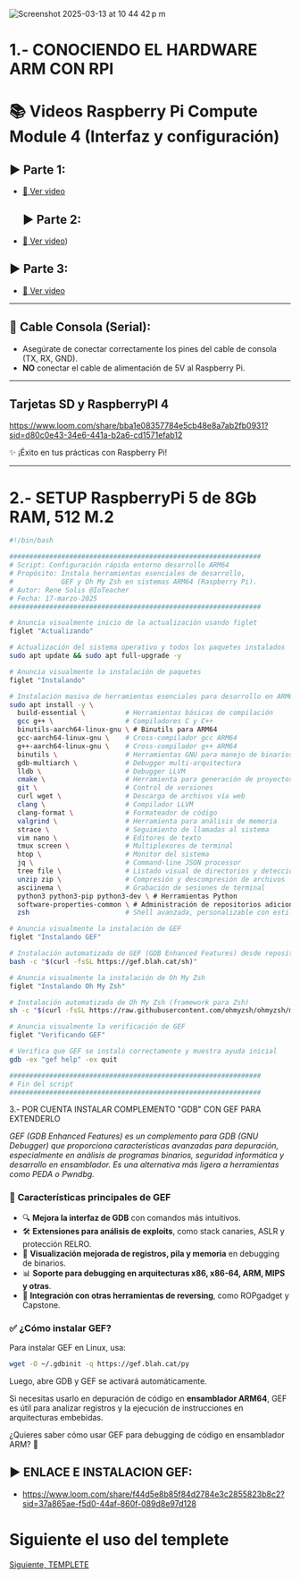 
![Screenshot 2025-03-13 at 10 44 42 p m](https://github.com/user-attachments/assets/815cdb0b-f23d-407f-84b3-78d86a11a39f)
# 1.- CONOCIENDO EL HARDWARE ARM CON RPI

# 📚 **Videos Raspberry Pi Compute Module 4 (Interfaz y configuración)**

## ▶️ **Parte 1:**
- [🔗 Ver video](https://www.loom.com/share/0f7c1fbd4e3b4602b631bd0c9002bb24?sid=b83e5c89-d7b3-4a1a-89e5-c89d7b34a1a8)

  ## ▶️ **Parte 2:**
- [🔗 Ver video](https://www.loom.com/share/4537c852e0114611b05b8da4a7b01bbb?sid=eeca147d-4906-4334-932d-5f896a9f2167))


## ▶️ **Parte 3:**
- [🔗 Ver video](https://www.loom.com/share/85098f4425514f1cb14ec20147d58619?sid=fb40e16f-9530-41fc-802a-e81c56b2b376)


---

## 🔌 **Cable Consola (Serial):**
- Asegúrate de conectar correctamente los pines del cable de consola (TX, RX, GND).
- **NO** conectar el cable de alimentación de 5V al Raspberry Pi.

---
## Tarjetas SD y RaspberryPI 4 
https://www.loom.com/share/bba1e08357784e5cb48e8a7ab2fb0931?sid=d80c0e43-34e6-441a-b2a6-cd1571efab12

✨ ¡Éxito en tus prácticas con Raspberry Pi!

---
# 2.- SETUP RaspberryPi 5 de 8Gb RAM, 512 M.2

```bash
#!/bin/bash

###############################################################
# Script: Configuración rápida entorno desarrollo ARM64
# Propósito: Instala herramientas esenciales de desarrollo,
#            GEF y Oh My Zsh en sistemas ARM64 (Raspberry Pi).
# Autor: Rene Solis @IoTeacher
# Fecha: 17-marzo-2025
###############################################################

# Anuncia visualmente inicio de la actualización usando figlet
figlet "Actualizando"

# Actualización del sistema operativo y todos los paquetes instalados
sudo apt update && sudo apt full-upgrade -y

# Anuncia visualmente la instalación de paquetes
figlet "Instalando"

# Instalación masiva de herramientas esenciales para desarrollo en ARM64
sudo apt install -y \
  build-essential \          # Herramientas básicas de compilación
  gcc g++ \                  # Compiladores C y C++
  binutils-aarch64-linux-gnu \ # Binutils para ARM64
  gcc-aarch64-linux-gnu \    # Cross-compilador gcc ARM64
  g++-aarch64-linux-gnu \    # Cross-compilador g++ ARM64
  binutils \                 # Herramientas GNU para manejo de binarios
  gdb-multiarch \            # Debugger multi-arquitectura
  lldb \                     # Debugger LLVM
  cmake \                    # Herramienta para generación de proyectos multiplataforma
  git \                      # Control de versiones
  curl wget \                # Descarga de archivos vía web
  clang \                    # Compilador LLVM
  clang-format \             # Formateador de código
  valgrind \                 # Herramienta para análisis de memoria
  strace \                   # Seguimiento de llamadas al sistema
  vim nano \                 # Editores de texto
  tmux screen \              # Multiplexores de terminal
  htop \                     # Monitor del sistema
  jq \                       # Command-line JSON processor
  tree file \                # Listado visual de directorios y detección de tipos de archivo
  unzip zip \                # Compresión y descompresión de archivos
  asciinema \                # Grabación de sesiones de terminal
  python3 python3-pip python3-dev \ # Herramientas Python
  software-properties-common \ # Administración de repositorios adicionales
  zsh                        # Shell avanzada, personalizable con estilo y color

# Anuncia visualmente la instalación de GEF
figlet "Instalando GEF"

# Instalación automatizada de GEF (GDB Enhanced Features) desde repositorio oficial
bash -c "$(curl -fsSL https://gef.blah.cat/sh)"

# Anuncia visualmente la instalación de Oh My Zsh
figlet "Instalando Oh My Zsh"

# Instalación automatizada de Oh My Zsh (framework para Zsh)
sh -c "$(curl -fsSL https://raw.githubusercontent.com/ohmyzsh/ohmyzsh/master/tools/install.sh)"

# Anuncia visualmente la verificación de GEF
figlet "Verificando GEF"

# Verifica que GEF se instaló correctamente y muestra ayuda inicial
gdb -ex "gef help" -ex quit

###############################################################
# Fin del script
###############################################################

```
3.- POR CUENTA INSTALAR COMPLEMENTO "GDB" CON GEF PARA EXTENDERLO

_GEF (GDB Enhanced Features) es un complemento para GDB (GNU Debugger) que proporciona características avanzadas para depuración, especialmente en análisis de programas binarios, seguridad informática y desarrollo en ensamblador. Es una alternativa más ligera a herramientas como PEDA o Pwndbg._

### 📌 **Características principales de GEF**
- 🔍 **Mejora la interfaz de GDB** con comandos más intuitivos.
- 🛠️ **Extensiones para análisis de exploits**, como stack canaries, ASLR y protección RELRO.
- 🔢 **Visualización mejorada de registros, pila y memoria** en debugging de binarios.
- 📊 **Soporte para debugging en arquitecturas x86, x86-64, ARM, MIPS y otras**.
- 🔄 **Integración con otras herramientas de reversing**, como ROPgadget y Capstone.

### ✅ **¿Cómo instalar GEF?**
Para instalar GEF en Linux, usa:
```sh
wget -O ~/.gdbinit -q https://gef.blah.cat/py
```
Luego, abre GDB y GEF se activará automáticamente.

Si necesitas usarlo en depuración de código en **ensamblador ARM64**, GEF es útil para analizar registros y la ejecución de instrucciones en arquitecturas embebidas.

¿Quieres saber cómo usar GEF para debugging de código en ensamblador ARM? 🚀

## ▶️ **ENLACE E INSTALACION GEF:**
- https://www.loom.com/share/f44d5e8b85f84d2784e3c2855823b8c2?sid=37a865ae-f5d0-44af-860f-089d8e97d128


# Siguiente el uso del templete

[Siguiente, TEMPLETE](templete/readme.md)
